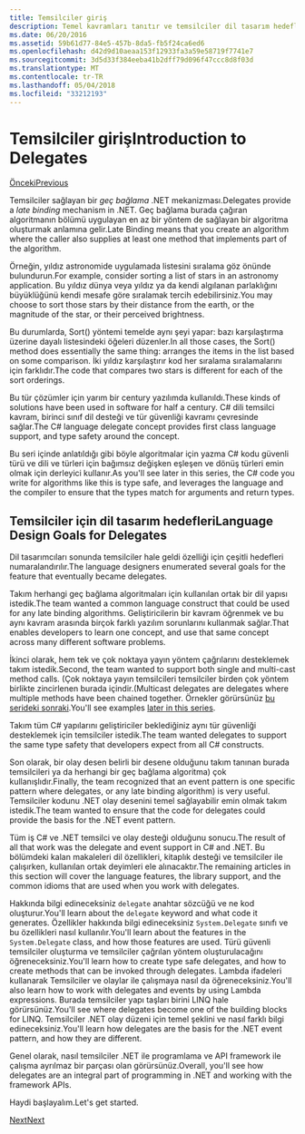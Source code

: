 ```yaml
---
title: Temsilciler giriş
description: Temel kavramları tanıtır ve temsilciler dil tasarım hedefleri ele bu genel bakış konusunun temsilcileri hakkında bilgi edinin.
ms.date: 06/20/2016
ms.assetid: 59b61d77-84e5-457b-8da5-fb5f24ca6ed6
ms.openlocfilehash: d42d9d10aeaa153f12933fa3a59e58719f7741e7
ms.sourcegitcommit: 3d5d33f384eeba41b2dff79d096f47ccc8d8f03d
ms.translationtype: MT
ms.contentlocale: tr-TR
ms.lasthandoff: 05/04/2018
ms.locfileid: "33212193"
---
```

# <a name="introduction-to-delegates"></a><span data-ttu-id="f5813-103">Temsilciler giriş</span><span class="sxs-lookup"><span data-stu-id="f5813-103">Introduction to Delegates</span></span>

[<span data-ttu-id="f5813-104">Önceki</span><span class="sxs-lookup"><span data-stu-id="f5813-104">Previous</span></span>](delegates-events.md)

<span data-ttu-id="f5813-105">Temsilciler sağlayan bir *geç bağlama* .NET mekanizması.</span><span class="sxs-lookup"><span data-stu-id="f5813-105">Delegates provide a *late binding* mechanism in .NET.</span></span> <span data-ttu-id="f5813-106">Geç bağlama burada çağıran algoritmanın bölümü uygulayan en az bir yöntem de sağlayan bir algoritma oluşturmak anlamına gelir.</span><span class="sxs-lookup"><span data-stu-id="f5813-106">Late Binding means that you create an algorithm where the caller also supplies at least one method that implements part of the algorithm.</span></span>

<span data-ttu-id="f5813-107">Örneğin, yıldız astronomide uygulamada listesini sıralama göz önünde bulundurun.</span><span class="sxs-lookup"><span data-stu-id="f5813-107">For example, consider sorting a list of stars in an astronomy application.</span></span>
<span data-ttu-id="f5813-108">Bu yıldız dünya veya yıldız ya da kendi algılanan parlaklığını büyüklüğünü kendi mesafe göre sıralamak tercih edebilirsiniz.</span><span class="sxs-lookup"><span data-stu-id="f5813-108">You may choose to sort those stars by their distance from the earth, or the magnitude of the star, or their perceived brightness.</span></span>

<span data-ttu-id="f5813-109">Bu durumlarda, Sort() yöntemi temelde aynı şeyi yapar: bazı karşılaştırma üzerine dayalı listesindeki öğeleri düzenler.</span><span class="sxs-lookup"><span data-stu-id="f5813-109">In all those cases, the Sort() method does essentially the same thing: arranges the items in the list based on some comparison.</span></span> <span data-ttu-id="f5813-110">İki yıldız karşılaştırır kod her sıralama sıralamalarını için farklıdır.</span><span class="sxs-lookup"><span data-stu-id="f5813-110">The code that compares two stars is different for each of the sort orderings.</span></span>

<span data-ttu-id="f5813-111">Bu tür çözümler için yarım bir century yazılımda kullanıldı.</span><span class="sxs-lookup"><span data-stu-id="f5813-111">These kinds of solutions have been used in software for half a century.</span></span>
<span data-ttu-id="f5813-112">C# dili temsilci kavram, birinci sınıf dil desteği ve tür güvenliği kavramı çevresinde sağlar.</span><span class="sxs-lookup"><span data-stu-id="f5813-112">The C# language delegate concept provides first class language support, and type safety around the concept.</span></span>

<span data-ttu-id="f5813-113">Bu seri içinde anlatıldığı gibi böyle algoritmalar için yazma C# kodu güvenli türü ve dili ve türleri için bağımsız değişken eşleşen ve dönüş türleri emin olmak için derleyici kullanır.</span><span class="sxs-lookup"><span data-stu-id="f5813-113">As you'll see later in this series, the C# code you write for algorithms like this is type safe, and leverages the language and the compiler to ensure that the types match for arguments and return types.</span></span>

## <a name="language-design-goals-for-delegates"></a><span data-ttu-id="f5813-114">Temsilciler için dil tasarım hedefleri</span><span class="sxs-lookup"><span data-stu-id="f5813-114">Language Design Goals for Delegates</span></span>

<span data-ttu-id="f5813-115">Dil tasarımcıları sonunda temsilciler hale geldi özelliği için çeşitli hedefleri numaralandırılır.</span><span class="sxs-lookup"><span data-stu-id="f5813-115">The language designers enumerated several goals for the feature that eventually became delegates.</span></span>

<span data-ttu-id="f5813-116">Takım herhangi geç bağlama algoritmaları için kullanılan ortak bir dil yapısı istedik.</span><span class="sxs-lookup"><span data-stu-id="f5813-116">The team wanted a common language construct that could be used for any late binding algorithms.</span></span> <span data-ttu-id="f5813-117">Geliştiricilerin bir kavram öğrenmek ve bu aynı kavram arasında birçok farklı yazılım sorunlarını kullanmak sağlar.</span><span class="sxs-lookup"><span data-stu-id="f5813-117">That enables developers to learn one concept, and use that same concept across many different software problems.</span></span>

<span data-ttu-id="f5813-118">İkinci olarak, hem tek ve çok noktaya yayın yöntem çağrılarını desteklemek takım istedik.</span><span class="sxs-lookup"><span data-stu-id="f5813-118">Second, the team wanted to support both single and multi-cast method calls.</span></span> <span data-ttu-id="f5813-119">(Çok noktaya yayın temsilcileri temsilciler birden çok yöntem birlikte zincirlenen burada içindir.</span><span class="sxs-lookup"><span data-stu-id="f5813-119">(Multicast delegates are delegates where multiple methods have been chained together.</span></span> <span data-ttu-id="f5813-120">Örnekler görürsünüz [bu serideki sonraki](delegate-class.md).</span><span class="sxs-lookup"><span data-stu-id="f5813-120">You'll see examples [later in this series](delegate-class.md).</span></span> 

<span data-ttu-id="f5813-121">Takım tüm C# yapılarını geliştiriciler beklediğiniz aynı tür güvenliği desteklemek için temsilciler istedik.</span><span class="sxs-lookup"><span data-stu-id="f5813-121">The team wanted delegates to support the same type safety that developers expect from all C# constructs.</span></span> 

<span data-ttu-id="f5813-122">Son olarak, bir olay desen belirli bir desene olduğunu takım tanınan burada temsilcileri ya da herhangi bir geç bağlama algoritma) çok kullanışlıdır.</span><span class="sxs-lookup"><span data-stu-id="f5813-122">Finally, the team recognized that an event pattern is one specific pattern where delegates, or any late binding algorithm) is very useful.</span></span> <span data-ttu-id="f5813-123">Temsilciler kodunu .NET olay desenini temel sağlayabilir emin olmak takım istedik.</span><span class="sxs-lookup"><span data-stu-id="f5813-123">The team wanted to ensure that the code for delegates could provide the basis for the .NET event pattern.</span></span>

<span data-ttu-id="f5813-124">Tüm iş C# ve .NET temsilci ve olay desteği olduğunu sonucu.</span><span class="sxs-lookup"><span data-stu-id="f5813-124">The result of all that work was the delegate and event support in C# and .NET.</span></span> <span data-ttu-id="f5813-125">Bu bölümdeki kalan makaleleri dil özellikleri, kitaplık desteği ve temsilciler ile çalışırken, kullanılan ortak deyimleri ele alınacaktır.</span><span class="sxs-lookup"><span data-stu-id="f5813-125">The remaining articles in this section will cover the language features, the library support, and the common idioms that are used when you work with delegates.</span></span>

<span data-ttu-id="f5813-126">Hakkında bilgi edineceksiniz `delegate` anahtar sözcüğü ve ne kod oluşturur.</span><span class="sxs-lookup"><span data-stu-id="f5813-126">You'll learn about the `delegate` keyword and what code it generates.</span></span> <span data-ttu-id="f5813-127">Özellikler hakkında bilgi edineceksiniz `System.Delegate` sınıfı ve bu özellikleri nasıl kullanılır.</span><span class="sxs-lookup"><span data-stu-id="f5813-127">You'll learn about the features in the `System.Delegate` class, and how those features are used.</span></span> <span data-ttu-id="f5813-128">Türü güvenli temsilciler oluşturma ve temsilciler çağrılan yöntem oluşturulacağını öğreneceksiniz.</span><span class="sxs-lookup"><span data-stu-id="f5813-128">You'll learn how to create type safe delegates, and how to create methods that can be invoked through delegates.</span></span> <span data-ttu-id="f5813-129">Lambda ifadeleri kullanarak Temsilciler ve olaylar ile çalışmaya nasıl da öğreneceksiniz.</span><span class="sxs-lookup"><span data-stu-id="f5813-129">You'll also learn how to work with delegates and events by using Lambda expressions.</span></span> <span data-ttu-id="f5813-130">Burada temsilciler yapı taşları birini LINQ hale görürsünüz.</span><span class="sxs-lookup"><span data-stu-id="f5813-130">You'll see where delegates become one of the building blocks for LINQ.</span></span> <span data-ttu-id="f5813-131">Temsilciler .NET olay düzeni için temel şeklini ve nasıl farklı bilgi edineceksiniz.</span><span class="sxs-lookup"><span data-stu-id="f5813-131">You'll learn how delegates are the basis for the .NET event pattern, and how they are different.</span></span>

<span data-ttu-id="f5813-132">Genel olarak, nasıl temsilciler .NET ile programlama ve API framework ile çalışma ayrılmaz bir parçası olan görürsünüz.</span><span class="sxs-lookup"><span data-stu-id="f5813-132">Overall, you'll see how delegates are an integral part of programming in .NET and working with the framework APIs.</span></span>

<span data-ttu-id="f5813-133">Haydi başlayalım.</span><span class="sxs-lookup"><span data-stu-id="f5813-133">Let's get started.</span></span>

[<span data-ttu-id="f5813-134">Next</span><span class="sxs-lookup"><span data-stu-id="f5813-134">Next</span></span>](delegate-class.md)
